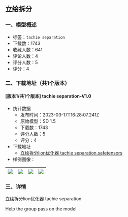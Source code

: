 ## 立绘拆分
### 一、模型概述

- 标签：`tachie separation`
- 下载数：1743
- 收藏人数：641
- 评论人数：4
- 评分人数：5
- 评分：4

### 二、下载地址（共1个版本）

#### [版本1/共1个版本] tachie separation-V1.0

- 统计数据
  - 发布时间：2023-03-17T16:28:07.241Z
  - 原始模型：SD 1.5
  - 下载数：1743
  - 评分人数：5
  - 评分：4
- 下载地址
  - [立绘拆分lion优化器 tachie separation.safetensors](https://civitai.com/api/download/models/24712)
- 样例图像：

| <img src="https://image.civitai.com/xG1nkqKTMzGDvpLrqFT7WA/693d04b1-76b1-4092-a1c7-72de0d12cd00/width=450/269674.jpeg" /> | <img src="https://image.civitai.com/xG1nkqKTMzGDvpLrqFT7WA/a8211144-9155-4774-9d78-2c26ba92e100/width=450/269677.jpeg" /> | <img src="https://image.civitai.com/xG1nkqKTMzGDvpLrqFT7WA/1821c166-1800-443c-e443-bdcd6279fa00/width=450/269676.jpeg" /> | <img src="https://image.civitai.com/xG1nkqKTMzGDvpLrqFT7WA/11cdff08-279b-4001-d4d1-ad5885874e00/width=450/269675.jpeg" /> |
| ---- | ---- | ---- | ---- |


### 三、详情
<p>立绘拆分lion优化器 tachie separation</p><p>Help the group pass on the model</p>
